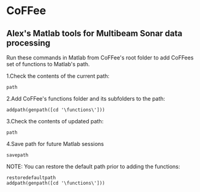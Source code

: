 # CoFFee
## Alex's Matlab tools for Multibeam Sonar data processing

Run these commands in Matlab from CoFFee's root folder to add CoFFees set of functions to Matlab's path.

1.Check the contents of the current path:

`path`

2.Add CoFFee's functions folder and its subfolders to the path:

`addpath(genpath([cd '\functions\']))`

3.Check the contents of updated path:

`path`

4.Save path for future Matlab sessions

`savepath`

NOTE: You can restore the default path prior to adding the functions:

```
restoredefaultpath
addpath(genpath([cd '\functions\']))
```
